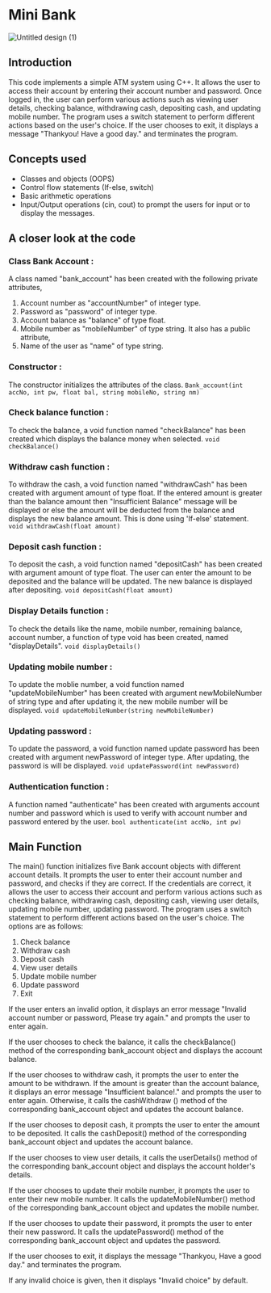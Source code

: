 # Mini Bank

![Untitled design (1)](https://github.com/Anshul-V/Mini-Bank/assets/134433637/dd43850c-bb06-4084-b038-0c7b9b9ca4a2)

## Introduction
This code implements a simple ATM system using C++. It allows the user to access their account by entering their account number and password. Once logged in, the user can perform various actions such as  viewing user details, checking balance, withdrawing cash, depositing cash, and updating mobile number. The program uses a switch statement to perform different actions based on the user's choice. If the user chooses to exit, it displays a message "Thankyou! Have a good day." and terminates the program.

## Concepts used
* Classes and objects (OOPS)
* Control flow statements (If-else, switch)
* Basic arithmetic operations
* Input/Output operations (cin, cout) to prompt the users for input or to display the messages.

## A closer look at the code
### Class Bank Account : 
A class named "bank_account" has been created with the following private attributes,
1. Account number as "accountNumber" of integer type.
2. Password as "password" of integer type.
3. Account balance as "balance" of type float.
4. Mobile number as "mobileNumber" of type string.
It also has a public attribute,
1. Name of the user as "name" of type string.

### Constructor :
The constructor initializes the attributes of the class.
`Bank_account(int accNo, int pw, float bal, string mobileNo, string nm)`

### Check balance function :
To check the balance, a void function named "checkBalance" has been created which displays the balance money when selected.
`void checkBalance()`

### Withdraw cash function :
To withdraw the cash, a void function named "withdrawCash" has been created with argument amount of type float. If the entered amount is greater than the balance amount then "Insufficient Balance" message will be displayed or else the amount will be deducted from the balance and displays the new balance amount. This is done using 'If-else' statement.
`void withdrawCash(float amount)`

### Deposit cash function :
To deposit the cash, a void function named "depositCash" has been created with argument amount of type float. The user can enter the amount to be deposited and the balance will be updated. The new balance is displayed after depositing.
`void depositCash(float amount)`

### Display Details function :
To check the details like the name, mobile number, remaining balance, account number, a function of type void has been created, named "displayDetails".
`void displayDetails()`

### Updating mobile number :
To update the moblie number, a void function named "updateMobileNumber" has been created with argument newMobileNumber of string type and after updating it, the new mobile number will be displayed.
`void updateMobileNumber(string newMobileNumber)`

### Updating password :
To update the password, a void function named update password has been created with argument newPassword of integer type. After updating, the password is will be displayed.
`void updatePassword(int newPassword)`

### Authentication function :
A function named "authenticate" has been created with arguments account number and password which is used to verify with account number and password entered by the user.
`bool authenticate(int accNo, int pw)`

## Main Function
The main() function initializes five Bank account objects with different account details. It prompts the user to enter their account number and password, and checks if they are correct. If the credentials are correct, it allows the user to access their account and perform various actions such as checking balance, withdrawing cash, depositing cash, viewing user details, updating mobile number, updating password.
The program uses a switch statement to perform different actions based on the user's choice. The options are as follows:
1. Check balance
2. Withdraw cash
3. Deposit cash
4. View user details
5. Update mobile number
6. Update password
7. Exit

If the user enters an invalid option, it displays an error message "Invalid account number or password, Please try again." and prompts the user to enter again.

If the user chooses to check the balance, it calls the checkBalance() method of the corresponding bank_account object and displays the account balance.

If the user chooses to withdraw cash, it prompts the user to enter the amount to be withdrawn. If the amount is greater than the account balance, it displays an error message "Insufficient balance!." and prompts the user to enter again. Otherwise, it calls the cashWithdraw () method of the corresponding bank_account object and updates the account balance.

If the user chooses to deposit cash, it prompts the user to enter the amount to be deposited. It calls the cashDeposit() method of the corresponding bank_account object and updates the account balance.

If the user chooses to view user details, it calls the userDetails() method of the corresponding bank_account object and displays the account holder's details.

If the user chooses to update their mobile number, it prompts the user to enter their new mobile number. It calls the updateMobileNumber() method of the corresponding bank_account object and updates the mobile number.

If the user chooses to update their password, it prompts the user to enter their new password. It calls the updatePassword() method of the corresponding bank_account object and updates the password.

If the user chooses to exit, it displays the message "Thankyou, Have a good day." and terminates the program.

If any invalid choice is given, then it displays "Invalid choice" by default.









